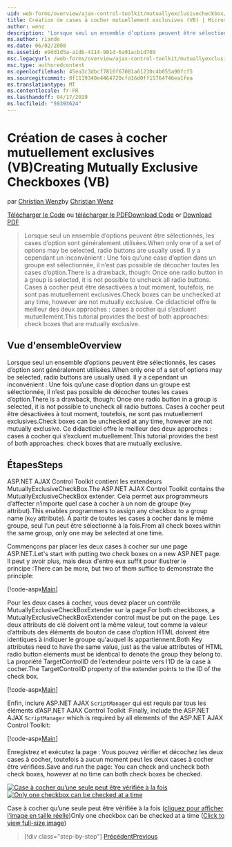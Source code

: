 ```yaml
---
uid: web-forms/overview/ajax-control-toolkit/mutuallyexclusivecheckbox/creating-mutually-exclusive-checkboxes-vb
title: Création de cases à cocher mutuellement exclusives (VB) | Microsoft Docs
author: wenz
description: 'Lorsque seul un ensemble d’options peuvent être sélectionnés, les cases d’option sont généralement utilisées. Il y a cependant un inconvénient : Une fois une case d’option dans un groupe est sélectionnée...'
ms.author: riande
ms.date: 06/02/2008
ms.assetid: e9dd1d5a-a1db-4114-981d-6a91acb1d709
msc.legacyurl: /web-forms/overview/ajax-control-toolkit/mutuallyexclusivecheckbox/creating-mutually-exclusive-checkboxes-vb
msc.type: authoredcontent
ms.openlocfilehash: 45ea3c3dbcf7816f67081a61230c4b055a90fcf5
ms.sourcegitcommit: 0f1119340e4464720cfd16d0ff15764746ea1fea
ms.translationtype: MT
ms.contentlocale: fr-FR
ms.lasthandoff: 04/17/2019
ms.locfileid: "59393624"
---
```

# <a name="creating-mutually-exclusive-checkboxes-vb"></a><span data-ttu-id="0fdb9-104">Création de cases à cocher mutuellement exclusives (VB)</span><span class="sxs-lookup"><span data-stu-id="0fdb9-104">Creating Mutually Exclusive Checkboxes (VB)</span></span>

<span data-ttu-id="0fdb9-105">par [Christian Wenz](https://github.com/wenz)</span><span class="sxs-lookup"><span data-stu-id="0fdb9-105">by [Christian Wenz](https://github.com/wenz)</span></span>

<span data-ttu-id="0fdb9-106">[Télécharger le Code](http://download.microsoft.com/download/9/3/f/93f8daea-bebd-4821-833b-95205389c7d0/MutuallyExclusiveCheckBox0.vb.zip) ou [télécharger le PDF](http://download.microsoft.com/download/b/6/a/b6ae89ee-df69-4c87-9bfb-ad1eb2b23373/mutuallyexclusivecheckbox0VB.pdf)</span><span class="sxs-lookup"><span data-stu-id="0fdb9-106">[Download Code](http://download.microsoft.com/download/9/3/f/93f8daea-bebd-4821-833b-95205389c7d0/MutuallyExclusiveCheckBox0.vb.zip) or [Download PDF](http://download.microsoft.com/download/b/6/a/b6ae89ee-df69-4c87-9bfb-ad1eb2b23373/mutuallyexclusivecheckbox0VB.pdf)</span></span>

> <span data-ttu-id="0fdb9-107">Lorsque seul un ensemble d’options peuvent être sélectionnés, les cases d’option sont généralement utilisées.</span><span class="sxs-lookup"><span data-stu-id="0fdb9-107">When only one of a set of options may be selected, radio buttons are usually used.</span></span> <span data-ttu-id="0fdb9-108">Il y a cependant un inconvénient : Une fois qu’une case d’option dans un groupe est sélectionnée, il n’est pas possible de décocher toutes les cases d’option.</span><span class="sxs-lookup"><span data-stu-id="0fdb9-108">There is a drawback, though: Once one radio button in a group is selected, it is not possible to uncheck all radio buttons.</span></span> <span data-ttu-id="0fdb9-109">Cases à cocher peut être désactivées à tout moment, toutefois, ne sont pas mutuellement exclusives.</span><span class="sxs-lookup"><span data-stu-id="0fdb9-109">Check boxes can be unchecked at any time, however are not mutually exclusive.</span></span> <span data-ttu-id="0fdb9-110">Ce didacticiel offre le meilleur des deux approches : cases à cocher qui s’excluent mutuellement.</span><span class="sxs-lookup"><span data-stu-id="0fdb9-110">This tutorial provides the best of both approaches: check boxes that are mutually exclusive.</span></span>


## <a name="overview"></a><span data-ttu-id="0fdb9-111">Vue d'ensemble</span><span class="sxs-lookup"><span data-stu-id="0fdb9-111">Overview</span></span>

<span data-ttu-id="0fdb9-112">Lorsque seul un ensemble d’options peuvent être sélectionnés, les cases d’option sont généralement utilisées.</span><span class="sxs-lookup"><span data-stu-id="0fdb9-112">When only one of a set of options may be selected, radio buttons are usually used.</span></span> <span data-ttu-id="0fdb9-113">Il y a cependant un inconvénient : Une fois qu’une case d’option dans un groupe est sélectionnée, il n’est pas possible de décocher toutes les cases d’option.</span><span class="sxs-lookup"><span data-stu-id="0fdb9-113">There is a drawback, though: Once one radio button in a group is selected, it is not possible to uncheck all radio buttons.</span></span> <span data-ttu-id="0fdb9-114">Cases à cocher peut être désactivées à tout moment, toutefois, ne sont pas mutuellement exclusives.</span><span class="sxs-lookup"><span data-stu-id="0fdb9-114">Check boxes can be unchecked at any time, however are not mutually exclusive.</span></span> <span data-ttu-id="0fdb9-115">Ce didacticiel offre le meilleur des deux approches : cases à cocher qui s’excluent mutuellement.</span><span class="sxs-lookup"><span data-stu-id="0fdb9-115">This tutorial provides the best of both approaches: check boxes that are mutually exclusive.</span></span>

## <a name="steps"></a><span data-ttu-id="0fdb9-116">Étapes</span><span class="sxs-lookup"><span data-stu-id="0fdb9-116">Steps</span></span>

<span data-ttu-id="0fdb9-117">ASP.NET AJAX Control Toolkit contient les extendeurs MutuallyExclusiveCheckBox.</span><span class="sxs-lookup"><span data-stu-id="0fdb9-117">The ASP.NET AJAX Control Toolkit contains the MutuallyExclusiveCheckBox extender.</span></span> <span data-ttu-id="0fdb9-118">Cela permet aux programmeurs d’affecter n’importe quel case à cocher à un nom de groupe (`Key` attribut).</span><span class="sxs-lookup"><span data-stu-id="0fdb9-118">This enables programmers to assign any checkbox to a group name (`Key` attribute).</span></span> <span data-ttu-id="0fdb9-119">À partir de toutes les cases à cocher dans le même groupe, seul l’un peut être sélectionné à la fois.</span><span class="sxs-lookup"><span data-stu-id="0fdb9-119">From all check boxes within the same group, only one may be selected at one time.</span></span>

<span data-ttu-id="0fdb9-120">Commençons par placer les deux cases à cocher sur une page ASP.NET.</span><span class="sxs-lookup"><span data-stu-id="0fdb9-120">Let's start with putting two check boxes on a new ASP.NET page.</span></span> <span data-ttu-id="0fdb9-121">Il peut y avoir plus, mais deux d'entre eux suffit pour illustrer le principe :</span><span class="sxs-lookup"><span data-stu-id="0fdb9-121">There can be more, but two of them suffice to demonstrate the principle:</span></span>

[!code-aspx[Main](creating-mutually-exclusive-checkboxes-vb/samples/sample1.aspx)]

<span data-ttu-id="0fdb9-122">Pour les deux cases à cocher, vous devez placer un contrôle MutuallyExclusiveCheckBoxExtender sur la page.</span><span class="sxs-lookup"><span data-stu-id="0fdb9-122">For both checkboxes, a MutuallyExclusiveCheckBoxExtender control must be put on the page.</span></span> <span data-ttu-id="0fdb9-123">Les deux attributs de clé doivent ont la même valeur, tout comme la valeur d’attributs des éléments de bouton de case d’option HTML doivent être identiques à indiquer le groupe qu'auquel ils appartiennent.</span><span class="sxs-lookup"><span data-stu-id="0fdb9-123">Both Key attributes need to have the same value, just as the value attributes of HTML radio button elements must be identical to denote the group they belong to.</span></span> <span data-ttu-id="0fdb9-124">La propriété TargetControlID de l’extendeur pointe vers l’ID de la case à cocher.</span><span class="sxs-lookup"><span data-stu-id="0fdb9-124">The TargetControlID property of the extender points to the ID of the check box.</span></span>

[!code-aspx[Main](creating-mutually-exclusive-checkboxes-vb/samples/sample2.aspx)]

<span data-ttu-id="0fdb9-125">Enfin, inclure ASP.NET AJAX `ScriptManager` qui est requis par tous les éléments d’ASP.NET AJAX Control Toolkit :</span><span class="sxs-lookup"><span data-stu-id="0fdb9-125">Finally, include the ASP.NET AJAX `ScriptManager` which is required by all elements of the ASP.NET AJAX Control Toolkit:</span></span>

[!code-aspx[Main](creating-mutually-exclusive-checkboxes-vb/samples/sample3.aspx)]

<span data-ttu-id="0fdb9-126">Enregistrez et exécutez la page : Vous pouvez vérifier et décochez les deux cases à cocher, toutefois à aucun moment peut les deux cases à cocher être vérifiées.</span><span class="sxs-lookup"><span data-stu-id="0fdb9-126">Save and run the page: You can check and uncheck both check boxes, however at no time can both check boxes be checked.</span></span>


<span data-ttu-id="0fdb9-127">[![Case à cocher qu’une seule peut être vérifiée à la fois](creating-mutually-exclusive-checkboxes-vb/_static/image2.png)](creating-mutually-exclusive-checkboxes-vb/_static/image1.png)</span><span class="sxs-lookup"><span data-stu-id="0fdb9-127">[![Only one checkbox can be checked at a time](creating-mutually-exclusive-checkboxes-vb/_static/image2.png)](creating-mutually-exclusive-checkboxes-vb/_static/image1.png)</span></span>

<span data-ttu-id="0fdb9-128">Case à cocher qu’une seule peut être vérifiée à la fois ([cliquez pour afficher l’image en taille réelle](creating-mutually-exclusive-checkboxes-vb/_static/image3.png))</span><span class="sxs-lookup"><span data-stu-id="0fdb9-128">Only one checkbox can be checked at a time ([Click to view full-size image](creating-mutually-exclusive-checkboxes-vb/_static/image3.png))</span></span>

> [!div class="step-by-step"]
> [<span data-ttu-id="0fdb9-129">Précédent</span><span class="sxs-lookup"><span data-stu-id="0fdb9-129">Previous</span></span>](creating-mutually-exclusive-checkboxes-cs.md)
